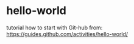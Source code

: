 # hello-world
tutorial how to start with Git-hub
from: https://guides.github.com/activities/hello-world/
